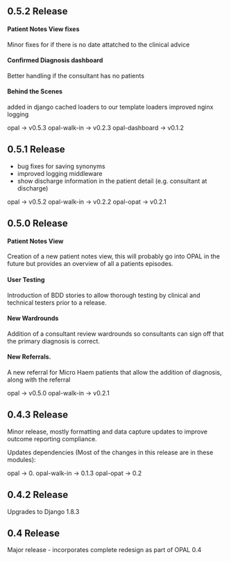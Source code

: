 ## 0.5.2 Release

#### Patient Notes View fixes
Minor fixes for if there is no date attatched to the clinical advice

#### Confirmed Diagnosis dashboard
Better handling if the consultant has no patients

#### Behind the Scenes
added in django cached loaders to our template loaders
improved nginx logging


opal -> v0.5.3
opal-walk-in -> v0.2.3
opal-dashboard -> v0.1.2

## 0.5.1 Release

* bug fixes for saving synonyms
* improved logging middleware
* show discharge information in the patient detail (e.g. consultant at discharge)

opal -> v0.5.2
opal-walk-in -> v0.2.2
opal-opat -> v0.2.1

## 0.5.0 Release

#### Patient Notes View
Creation of a new patient notes view, this will probably go into OPAL in the future but provides an overview of all a patients episodes.

#### User Testing
Introduction of BDD stories to allow thorough testing by clinical and technical testers prior to a release.

#### New Wardrounds
Addition of a consultant review wardrounds so consultants can sign off that the primary diagnosis is correct.

#### New Referrals.
A new referral for Micro Haem patients that allow the addition of diagnosis, along with the referral

opal -> v0.5.0
opal-walk-in -> v0.2.1

## 0.4.3 Release

Minor release, mostly formatting and data capture updates to improve outcome
reporting compliance.

Updates dependencies (Most of the changes in this release are in these modules):

opal -> 0.
opal-walk-in -> 0.1.3
opal-opat -> 0.2

## 0.4.2 Release

Upgrades to Django 1.8.3

## 0.4 Release

Major release - incorporates complete redesign as part of OPAL 0.4
